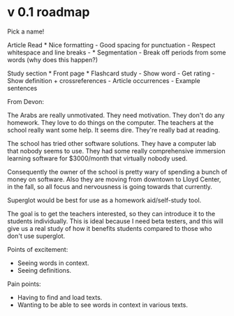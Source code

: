 v 0.1 roadmap
=============

Pick a name!

Article Read
	* Nice formatting
		- Good spacing for punctuation
		- Respect whitespace and line breaks
		-
	* Segmentation
		- Break off periods from some words (why does this happen?)

Study section
	* Front page
	* Flashcard study
		- Show word
		- Get rating
		- Show definition + crossreferences
			- Article occurrences
			- Example sentences


From Devon:

The Arabs are really unmotivated. They need motivation.
They don't do any homework.
They love to do things on the computer.
The teachers at the school really want some help. It seems dire.
They're really bad at reading.

The school has tried other software solutions. They have a computer lab that nobody seems to use. They had some really comprehensive immersion learning software for $3000/month that virtually nobody used.

Consequently the owner of the school is pretty wary of spending a bunch of money on software. Also they are moving from downtown to Lloyd Center, in the fall, so all focus and nervousness is going towards that currently.

Superglot would be best for use as a homework aid/self-study tool.

The goal is to get the teachers interested, so they can introduce it to the students individually. This is ideal because I need beta testers, and this will give us a real study of how it benefits students compared to those who don't use superglot.

Points of excitement:
- Seeing words in context.
- Seeing definitions.

Pain points:
- Having to find and load texts.
- Wanting to be able to see words in context in various texts.
